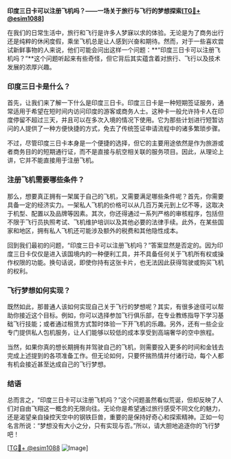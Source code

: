**印度三日卡可以注册飞机吗？——一场关于旅行与飞行的梦想探索[[TG💪+ @esim1088](https://t.me/s/esim1088)]**

在我们的日常生活中，旅行和飞行是许多人梦寐以求的体验。无论是为了商务出行还是纯粹的休闲度假，乘坐飞机总是让人感到兴奋和期待。然而，对于一些喜欢尝试新鲜事物的人来说，他们可能会问出这样一个问题：**“印度三日卡可以注册飞机吗？”**这个问题听起来有些奇怪，但它背后其实蕴含着对旅行、飞行以及技术发展的浓厚兴趣。

### 印度三日卡是什么？

首先，让我们来了解一下什么是印度三日卡。印度三日卡是一种短期签证服务，通常适用于希望在短时间内访问印度的游客或商务人士。这种卡一般允许持卡人在印度停留不超过三天，并且可以在多次入境的情况下使用。它为那些计划进行短暂访问的人提供了一种方便快捷的方式，免去了传统签证申请流程中的诸多繁琐步骤。

不过，尽管印度三日卡本身是一个便捷的选择，但它的主要用途依然是作为旅游或者商务目的的短期通行证，而不是直接与航空相关联的服务项目。因此，从理论上讲，它并不能直接用于注册飞机。

### 注册飞机需要哪些条件？

那么，想要真正拥有一架属于自己的飞机，又需要满足哪些条件呢？首先，你需要具备一定的经济实力。一架私人飞机的价格可以从几百万美元到上亿不等，这取决于机型、配置以及品牌等因素。其次，你还得通过一系列严格的审核程序，包括但不限于飞行员执照考试、飞机维护培训以及其他必要的法律手续。此外，在某些国家和地区，拥有私人飞机还可能涉及额外的税费和其他隐性成本。

回到我们最初的问题，“印度三日卡可以注册飞机吗？”答案显然是否定的。因为印度三日卡仅仅是进入该国境内的一种便利工具，并不具备任何关于飞机所有权或操作权限的功能。换句话说，即使你持有这张卡片，也无法因此获得驾驶或购买飞机的权利。

### 飞行梦想如何实现？

既然如此，那普通人该如何实现自己关于飞行的梦想呢？其实，有很多途径可以帮助你接近这个目标。例如，你可以选择参加飞行俱乐部，在专业教练指导下学习基础飞行技能；或者通过租赁方式暂时体验一下开飞机的乐趣。另外，还有一些企业专门提供私人包机服务，让人们能够以较低的成本享受到高端奢华的空中旅程。

当然，如果你真的想长期拥有并驾驶自己的飞机，则需要投入更多的时间和金钱去完成上述提到的各项准备工作。但无论如何，只要怀揣热情并付诸行动，每个人都有机会接近甚至达成自己的飞行梦想。

### 结语

总而言之，“印度三日卡可以注册飞机吗？”这个问题虽然看似荒诞，但却反映了人们对自由飞翔这一概念的无限向往。无论你是希望通过旅行感受不同文化的魅力，还是渴望亲自操控天空中的钢铁巨兽，重要的是保持好奇心和探索精神。正如一句名言所说：“梦想没有大小之分，只有实现与否。”所以，请大胆地追逐你的飞行梦吧！

[[TG💪+ @esim1088](https://t.me/s/esim1088) ![Image](https://i.postimg.cc/4NQfJmqS/Snipaste-2025-05-13-00-14-12.png)]